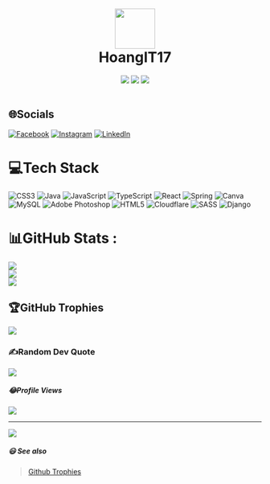 <div align="center">
 <h1> <img src="C:\\Desktop\\Downloads\\image.png" width="80px"><br/>HoangIT17</h1>
 <img src="https://img.shields.io/npm/v/npm?style=normal"/>
 <img src="https://img.shields.io/badge/License-GPL%20v3-brightgreen?style=normal"/>
 <img src="https://img.shields.io/github/languages/code-size/VishwaGauravIn/github-profile-readme-maker?logo=github&style=normal"/>
</div>
<br/>

## 🌐Socials

[![Facebook](https://img.shields.io/badge/Facebook-%231877F2.svg?logo=Facebook&logoColor=white)](https://facebook.com/https://www.facebook.com/profile.php?id=100046249371575) [![Instagram](https://img.shields.io/badge/Instagram-%23E4405F.svg?logo=Instagram&logoColor=white)](https://instagram.com/https://www.instagram.com/pv.hoang1701/) [![LinkedIn](https://img.shields.io/badge/LinkedIn-%230077B5.svg?logo=linkedin&logoColor=white)](https://linkedin.com/in/https://www.linkedin.com/in/hoang-it-871676270/)

# 💻Tech Stack

![CSS3](https://img.shields.io/badge/css3-%231572B6.svg?style=for-the-badge&logo=css3&logoColor=white) ![Java](https://img.shields.io/badge/java-%23ED8B00.svg?style=for-the-badge&logo=java&logoColor=white) ![JavaScript](https://img.shields.io/badge/javascript-%23323330.svg?style=for-the-badge&logo=javascript&logoColor=%23F7DF1E) ![TypeScript](https://img.shields.io/badge/typescript-%23007ACC.svg?style=for-the-badge&logo=typescript&logoColor=white) ![React](https://img.shields.io/badge/react-%2320232a.svg?style=for-the-badge&logo=react&logoColor=%2361DAFB) ![Spring](https://img.shields.io/badge/spring-%236DB33F.svg?style=for-the-badge&logo=spring&logoColor=white) ![Canva](https://img.shields.io/badge/Canva-%2300C4CC.svg?style=for-the-badge&logo=Canva&logoColor=white) ![MySQL](https://img.shields.io/badge/mysql-%2300f.svg?style=for-the-badge&logo=mysql&logoColor=white) ![Adobe Photoshop](https://img.shields.io/badge/adobephotoshop-%2331A8FF.svg?style=for-the-badge&logo=adobephotoshop&logoColor=white) ![HTML5](https://img.shields.io/badge/html5-%23E34F26.svg?style=for-the-badge&logo=html5&logoColor=white) ![Cloudflare](https://img.shields.io/badge/Cloudflare-F38020?style=for-the-badge&logo=Cloudflare&logoColor=white) ![SASS](https://img.shields.io/badge/SASS-hotpink.svg?style=for-the-badge&logo=SASS&logoColor=white) ![Django](https://img.shields.io/badge/django-%23092E20.svg?style=for-the-badge&logo=django&logoColor=white)

# 📊GitHub Stats :

![](https://github-readme-stats.vercel.app/api?username=HoangIT17&theme=radical&hide_border=false&include_all_commits=false&count_private=false)<br/>
![](https://github-readme-streak-stats.herokuapp.com/?user=HoangIT17&theme=radical&hide_border=false)<br/>
![](https://github-readme-stats.vercel.app/api/top-langs/?username=HoangIT17&theme=radical&hide_border=false&include_all_commits=false&count_private=false&layout=compact)

## 🏆GitHub Trophies

![](https://github-trophies.vercel.app/?username=HoangIT17&theme=radical&no-frame=false&no-bg=true&margin-w=4)

### ✍️Random Dev Quote

![](https://quotes-github-readme.vercel.app/api?type=horizontal&theme=radical)

##### 😂Profile Views

<a href="https://visitcount.itsvg.in">
  <img src="https://visitcount.itsvg.in/api?id=HoangIT17&label=Profile%20Views&color=6&icon=6&pretty=false" />
</a>

---

<a href="https://visitcount.itsvg.in">
  <img src="https://visitcount.itsvg.in/api?id=HoangIT17&label=Profile%20Views&color=6&icon=6&pretty=false" />
</a>

##### 😃 See also

> [Github Trophies](https://github.com/HoangIT17/github-trophies)

